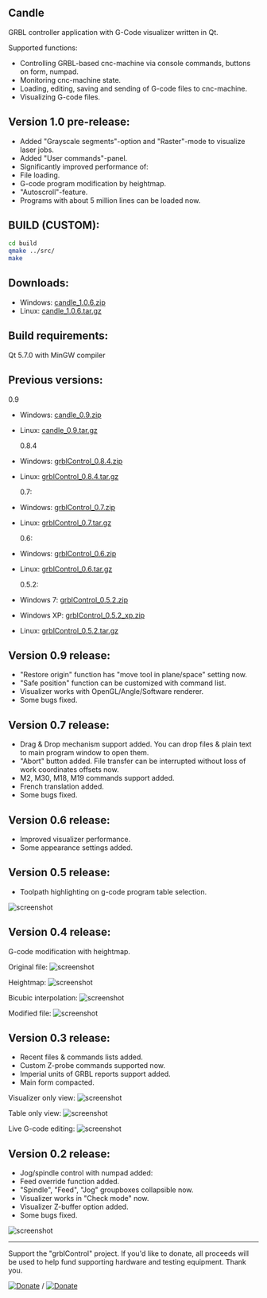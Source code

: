 ## Candle

GRBL controller application with G-Code visualizer written in Qt.

Supported functions:

- Controlling GRBL-based cnc-machine via console commands, buttons on form, numpad.
- Monitoring cnc-machine state.
- Loading, editing, saving and sending of G-code files to cnc-machine.
- Visualizing G-code files.

## Version 1.0 pre-release:

- Added "Grayscale segments"-option and "Raster"-mode to visualize laser jobs.
- Added "User commands"-panel.
- Significantly improved performance of:
- File loading.
- G-code program modification by heightmap.
- "Autoscroll"-feature.
- Programs with about 5 million lines can be loaded now.

## BUILD (CUSTOM):

```bash
cd build
qmake ../src/
make
```

## Downloads:

- Windows: [candle_1.0.6.zip](https://github.com/Denvi/Candle/releases/download/v1.0/Candle_1.0.6.zip)
- Linux: [candle_1.0.6.tar.gz](https://github.com/Denvi/Candle/releases/download/v1.0/Candle_1.0.6.tar.gz)

## Build requirements:

Qt 5.7.0 with MinGW compiler

## Previous versions:

0.9

- Windows: [candle_0.9.zip](https://github.com/Denvi/Candle/releases/download/v0.9/Candle_0.9.zip)
- Linux: [candle_0.9.tar.gz](https://github.com/Denvi/Candle/releases/download/v0.9/Candle_0.9.tar.gz)

  0.8.4

- Windows: [grblControl_0.8.4.zip](https://github.com/Denvi/grblControl/releases/download/v0.8.4/grblControl_0.8.4.zip)
- Linux: [grblControl_0.8.4.tar.gz](https://github.com/Denvi/grblControl/releases/download/v0.8.4/grblControl_0.8.4.tar.gz)

  0.7:

- Windows: [grblControl_0.7.zip](https://github.com/Denvi/grblControl/releases/download/0.7/grblControl_0.7.zip)
- Linux: [grblControl_0.7.tar.gz](https://github.com/Denvi/grblControl/releases/download/0.7/grblControl_0.7.tar.gz)

  0.6:

- Windows: [grblControl_0.6.zip](https://github.com/Denvi/grblControl/releases/download/0.6/grblControl_0.6.zip)
- Linux: [grblControl_0.6.tar.gz](https://github.com/Denvi/grblControl/releases/download/0.6/grblControl_0.6.tar.gz)

  0.5.2:

- Windows 7: [grblControl_0.5.2.zip](https://github.com/Denvi/grblControl/releases/download/0.5.2/grblControl_0.5.2.zip)
- Windows XP: [grblControl_0.5.2_xp.zip](https://github.com/Denvi/grblControl/releases/download/0.5.2/grblControl_0.5.2_xp.zip)
- Linux: [grblControl_0.5.2.tar.gz](https://github.com/Denvi/grblControl/releases/download/0.5.2/grblControl_0.5.2.tar.gz)

## Version 0.9 release:

- "Restore origin" function has "move tool in plane/space" setting now.
- "Safe position" function can be customized with command list.
- Visualizer works with OpenGL/Angle/Software renderer.
- Some bugs fixed.

## Version 0.7 release:

- Drag & Drop mechanism support added. You can drop files & plain text to main program window to open them.
- "Abort" button added. File transfer can be interrupted without loss of work coordinates offsets now.
- M2, M30, M18, M19 commands support added.
- French translation added.
- Some bugs fixed.

## Version 0.6 release:

- Improved visualizer performance.
- Some appearance settings added.

## Version 0.5 release:

- Toolpath highlighting on g-code program table selection.

![screenshot](/screenshots/screenshot_toolpath_highlighting.png)

## Version 0.4 release:

G-code modification with heightmap.

Original file:
![screenshot](/screenshots/screenshot_heightmap_original.png)

Heightmap:
![screenshot](/screenshots/screenshot_heightmap_heightmap.png)

Bicubic interpolation:
![screenshot](/screenshots/screenshot_heightmap_heightmap_interpolation.png)

Modified file:
![screenshot](/screenshots/screenshot_heightmap_modified.png)

## Version 0.3 release:

- Recent files & commands lists added.
- Custom Z-probe commands supported now.
- Imperial units of GRBL reports support added.
- Main form compacted.

Visualizer only view:
![screenshot](/screenshots/screenshot_compact_visualizer.png)

Table only view:
![screenshot](/screenshots/screenshot_compact_table.png)

Live G-code editing:
![screenshot](/screenshots/screenshot_live_edit.png)

## Version 0.2 release:

- Jog/spindle control with numpad added:
- Feed override function added.
- "Spindle", "Feed", "Jog" groupboxes collapsible now.
- Visualizer works in "Check mode" now.
- Visualizer Z-buffer option added.
- Some bugs fixed.

![screenshot](/screenshots/screenshot.png)

---

Support the "grblControl" project. If you'd like to donate, all proceeds will be used to help fund supporting hardware and testing equipment. Thank you.

[![Donate](https://www.paypalobjects.com/en_US/i/btn/btn_donate_LG.gif)](https://www.paypal.com/cgi-bin/webscr?cmd=_s-xclick&hosted_button_id=NQG6CB4VGTVZE) / [![Donate](https://www.paypalobjects.com/ru_RU/i/btn/btn_donate_LG.gif)](https://www.paypal.com/cgi-bin/webscr?cmd=_s-xclick&hosted_button_id=6GRUNTKF2M4BU)
